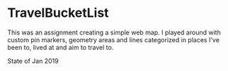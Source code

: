 # TravelBucketList

This was an assignment creating a simple web map. I played around with custom pin markers, geometry areas and lines categorized in places I've been to, lived at and aim to travel to.

State of Jan 2019
